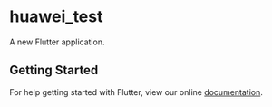 # huawei_test

A new Flutter application.

## Getting Started

For help getting started with Flutter, view our online
[documentation](https://flutter.io/).
